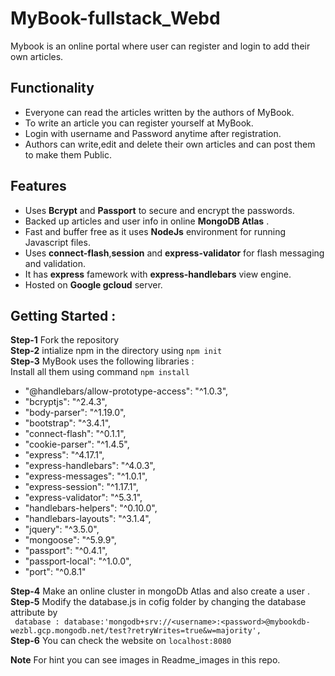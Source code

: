 # MyBook-fullstack_Webd
Mybook is an online portal where user can register and login to add their own articles.

## Functionality
* Everyone can read the articles written by the authors of MyBook.
* To write an article you can register yourself at MyBook.
* Login with username and Password anytime after registration.
* Authors can write,edit and delete their own articles and can post them to make them Public.

## Features 
* Uses **Bcrypt** and **Passport** to secure and encrypt the passwords.
* Backed up articles and user info in online **MongoDB Atlas** .
* Fast and buffer free as it uses **NodeJs** environment for running Javascript files.
* Uses **connect-flash**,**session** and **express-validator**  for flash messaging and validation.
* It has **express** famework with **express-handlebars** view engine.
* Hosted on **Google gcloud** server.

## Getting Started :
**Step-1** Fork the repository   
**Step-2** intialize npm in the directory using ```npm init```  
**Step-3** MyBook uses the following libraries :  
  Install all them using command ```npm install```
  * "@handlebars/allow-prototype-access": "^1.0.3",
  * "bcryptjs": "^2.4.3",
  * "body-parser": "^1.19.0",
  * "bootstrap": "^3.4.1",
  * "connect-flash": "^0.1.1",
  * "cookie-parser": "^1.4.5",
  * "express": "^4.17.1",
  * "express-handlebars": "^4.0.3",
  * "express-messages": "^1.0.1",
  * "express-session": "^1.17.1",
  * "express-validator": "^5.3.1",
  * "handlebars-helpers": "^0.10.0",
  * "handlebars-layouts": "^3.1.4",
  * "jquery": "^3.5.0",
  * "mongoose": "^5.9.9",
  * "passport": "^0.4.1",
  * "passport-local": "^1.0.0",
  * "port": "^0.8.1"   
 
**Step-4** Make an online cluster in mongoDb Atlas and also create a user .   
**Step-5** Modify the database.js in cofig folder by changing the database attribute by   
``` database : database:'mongodb+srv://<username>:<password>@mybookdb-wezbl.gcp.mongodb.net/test?retryWrites=true&w=majority',```  
**Step-6** You can check the website on ```localhost:8080```  
  
**Note** For hint you can see images in Readme_images in this repo.
